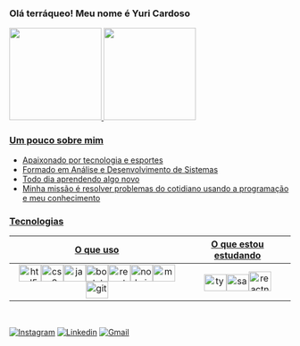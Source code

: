 ### Olá terráqueo! Meu nome é Yuri Cardoso
<div>
<a href="https://github.com/lllYuriCardoso">
<img height="165em" src="https://github-readme-stats.vercel.app/api?username=lllYuriCardoso&show_icons=true&theme=dark&include_all_commits=true&count_private=true"/>
<img height="165em" src="https://github-readme-stats.vercel.app/api/top-langs/?username=lllYuriCardoso&layout=compact&langs_count=8&theme=dark"/>
</div>

 
<!--!
[lllYuriCardoso](https://github-readme-stats.vercel.app/api?username=lllYuriCardoso&show_icons=true&theme=dark)
[![lllYuriCardoso](https://github-readme-stats.vercel.app/api/top-langs/?username=lllYuriCardoso&layout=compact&theme=dark)](https://github.com/lllYuriCardoso/github-readme-stats)
<img height="99%" width="450" src="https://github-readme-stats.vercel.app/api/top-langs/?username=lllYuriCardoso&layout=compact&langs_count=7&theme=dark"/>
-->


### Um pouco sobre mim
- Apaixonado por tecnologia e esportes
- Formado em Análise e Desenvolvimento de Sistemas
- Todo dia aprendendo algo novo
- Minha missão é resolver problemas do cotidiano usando a programação e meu conhecimento
 

 ### Tecnologias
 O que uso | O que estou estudando
 :-----------------: | :-------------------:
<img aling="center" alt="html5" height="30" width="40" src="https://cdn.jsdelivr.net/gh/devicons/devicon/icons/html5/html5-plain.svg"><img aling="center" alt="css3" height="30" width="40" src="https://cdn.jsdelivr.net/gh/devicons/devicon/icons/css3/css3-plain.svg"><img aling="center" alt="javascript" height="30" width="40" src="https://cdn.jsdelivr.net/gh/devicons/devicon/icons/javascript/javascript-original.svg"><img aling="center" alt="bootstrap" height="30" width="40" src="https://cdn.jsdelivr.net/gh/devicons/devicon/icons/bootstrap/bootstrap-plain.svg"><img aling="center" alt="react" height="30" width="40" src="https://cdn.jsdelivr.net/gh/devicons/devicon/icons/react/react-original.svg"><img aling="center" alt="node.js" height="30" width="40" src="https://cdn.jsdelivr.net/gh/devicons/devicon/icons/nodejs/nodejs-plain.svg"><img aling="center" alt="mongodb" height="30" width="40" src="https://cdn.jsdelivr.net/gh/devicons/devicon/icons/mongodb/mongodb-original.svg"><img aling="center" alt="git" height="30" width="40" src="https://cdn.jsdelivr.net/gh/devicons/devicon/icons/git/git-plain.svg"> | <img aling="center" alt="typescript" height="30" width="40" src="https://cdn.jsdelivr.net/gh/devicons/devicon/icons/typescript/typescript-plain.svg"><img aling="center" alt="saas" height="30" width="40" src="https://cdn.jsdelivr.net/gh/devicons/devicon/icons/sass/sass-original.svg"><img aling="center" alt="reactnative" height="35" width="40" src="https://img.icons8.com/nolan/256/react-native.png">

 
<!--
#### Tecnologias que eu uso
<div style="display: inline_block; float:"><br/>
    <img aling="center" alt="html5" height="30" width="40" src="https://cdn.jsdelivr.net/gh/devicons/devicon/icons/html5/html5-plain.svg">
    <img aling="center" alt="css3" height="30" width="40" src="https://cdn.jsdelivr.net/gh/devicons/devicon/icons/css3/css3-plain.svg">
    <img aling="center" alt="javascript" height="30" width="40" src="https://cdn.jsdelivr.net/gh/devicons/devicon/icons/javascript/javascript-original.svg">
    <img aling="center" alt="react" height="30" width="40" src="https://cdn.jsdelivr.net/gh/devicons/devicon/icons/react/react-original.svg">
    <img aling="center" alt="bootstrap" height="30" width="40" src="https://cdn.jsdelivr.net/gh/devicons/devicon/icons/bootstrap/bootstrap-plain.svg">
    <img aling="center" alt="node.js" height="30" width="40" src="https://cdn.jsdelivr.net/gh/devicons/devicon/icons/nodejs/nodejs-plain.svg">
    <img aling="center" alt="mongodb" height="30" width="40" src="https://cdn.jsdelivr.net/gh/devicons/devicon/icons/mongodb/mongodb-original.svg">
    <img aling="center" alt="git" height="30" width="40" src="https://cdn.jsdelivr.net/gh/devicons/devicon/icons/git/git-plain.svg">
</div>
 -->
 
 <!--
#### O que estou estudando
<div  style="display: inline_block">
     <img aling="center" alt="typescript" height="30" width="40" src="https://cdn.jsdelivr.net/gh/devicons/devicon/icons/typescript/typescript-plain.svg">
     <img aling="center" alt="saas" height="30" width="40" src="https://cdn.jsdelivr.net/gh/devicons/devicon/icons/sass/sass-original.svg">
     <img aling="center" alt="reactnative" height="35" width="40" src="https://img.icons8.com/nolan/256/react-native.png">
</div>
-->
 
 </br>
 
 [![Instagram](https://img.shields.io/badge/Instagram-E4405F?style=for-the-badge&logo=instagram&logoColor=white)]()
 [![Linkedin](https://img.shields.io/badge/LinkedIn-0077B5?style=for-the-badge&logo=linkedin&logoColor=white)](https://www.linkedin.com/in/yagocardoso/)
 [![Gmail](https://img.shields.io/badge/Gmail-D14836?style=for-the-badge&logo=gmail&logoColor=white)](mailto:yuri.yago.cb@gmail.com)
